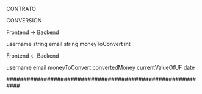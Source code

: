 CONTRATO



CONVERSION

Frontend -> Backend 

username        string
email           string
moneyToConvert  int


Frontend <- Backend

username
email
moneyToConvert
convertedMoney
currentValueOfUF
date

############################################################


